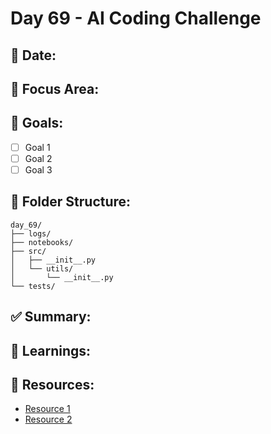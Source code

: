 # Day 69 - AI Coding Challenge

## 📅 Date:
<!-- Fill in when this day is completed -->

## 🧠 Focus Area:
<!-- What concept or skill is the focus of this day? -->

## 🎯 Goals:
- [ ] Goal 1
- [ ] Goal 2
- [ ] Goal 3

## 📂 Folder Structure:
```
day_69/
├── logs/
├── notebooks/
├── src/
│   ├── __init__.py
│   └── utils/
│       └── __init__.py
└── tests/
```

## ✅ Summary:
<!-- Short summary of what you achieved today -->

## 🧠 Learnings:
<!-- What new things did you understand? -->

## 🔗 Resources:
- [Resource 1](#)
- [Resource 2](#)

